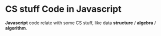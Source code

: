 # CS stuff Code in Javascript

**Javascript** code relate with some CS stuff, like data **structure** / **algebra** / **algorithm**.
